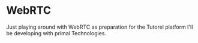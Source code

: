 # WebRTC
Just playing around with WebRTC as preparation for the Tutorel platform I'll be developing with primal Technologies.
